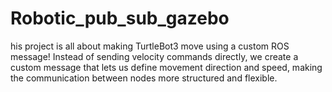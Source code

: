 # Robotic_pub_sub_gazebo
his project is all about making TurtleBot3 move using a custom ROS message! Instead of sending velocity commands directly, we create a custom message that lets us define movement direction and speed, making the communication between nodes more structured and flexible.
